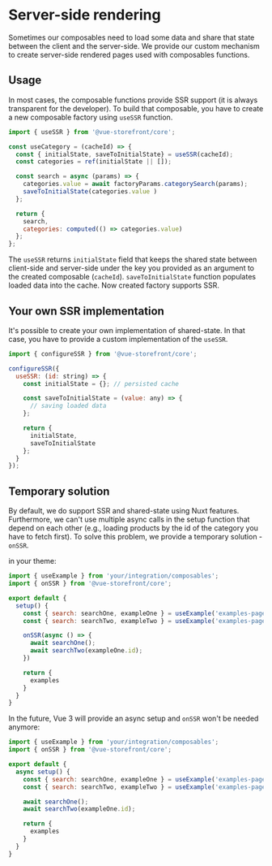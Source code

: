 # Server-side rendering

Sometimes our composables need to load some data and share that state between the client and the server-side.
We provide our custom mechanism to create server-side rendered pages used with composables functions.

## Usage

In most cases, the composable functions provide SSR support (it is always transparent for the developer).
To build that composable, you have to create a new composable factory using `useSSR` function.

```js
import { useSSR } from '@vue-storefront/core';

const useCategory = (cacheId) => {
  const { initialState, saveToInitialState} = useSSR(cacheId);
  const categories = ref(initialState || []);

  const search = async (params) => {
    categories.value = await factoryParams.categorySearch(params);
    saveToInitialState(categories.value )
  };

  return {
    search,
    categories: computed(() => categories.value)
  };
};
```

The `useSSR` returns `initialState` field that keeps the shared state between client-side and server-side under the key you provided as an argument to the created composable (`cacheId`). `saveToInitialState` function populates loaded data into the cache. Now created factory supports SSR.

## Your own SSR implementation

It's possible to create your own implementation of shared-state. In that case, you have to provide a custom implementation of the `useSSR`.

```js
import { configureSSR } from '@vue-storefront/core';

configureSSR({
  useSSR: (id: string) => {
    const initialState = {}; // persisted cache

    const saveToInitialState = (value: any) => {
      // saving loaded data
    };

    return {
      initialState,
      saveToInitialState
    };
  }
});
```

## Temporary solution

By default, we do support SSR and shared-state using Nuxt features. Furthermore, we can't use multiple async calls in the setup function that depend on each other (e.g., loading products by the id of the category you have to fetch first). To solve this problem, we provide a temporary solution - `onSSR`.

in your theme:

```js
import { useExample } from 'your/integration/composables';
import { onSSR } from '@vue-storefront/core';

export default {
  setup() {
    const { search: searchOne, exampleOne } = useExample('examples-page1');
    const { search: searchTwo, exampleTwo } = useExample('examples-page2');

    onSSR(async () => {
      await searchOne();
      await searchTwo(exampleOne.id);
    })

    return {
      examples
    }
  }
}

```

In the future, Vue 3 will provide an async setup and `onSSR` won't be needed anymore:

```js
import { useExample } from 'your/integration/composables';
import { onSSR } from '@vue-storefront/core';

export default {
  async setup() {
    const { search: searchOne, exampleOne } = useExample('examples-page1');
    const { search: searchTwo, exampleTwo } = useExample('examples-page2');

    await searchOne();
    await searchTwo(exampleOne.id);

    return {
      examples
    }
  }
}

```
